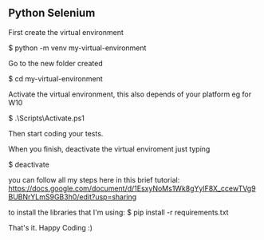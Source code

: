 ## Python Selenium

First create the virtual environment

$ python -m venv my-virtual-environment

Go to the new folder created 

$ cd my-virtual-environment

Activate the virtual environment, this also depends of your platform eg for W10

$ .\Scripts\Activate.ps1

Then start coding your tests.

When you finish, deactivate the virtual enviroment just typing 

$ deactivate

you can follow all my steps here in this brief tutorial:
https://docs.google.com/document/d/1EsxyNoMs1Wk8gYylF8X_ccewTVg9BUBNrYLmS9GB3h0/edit?usp=sharing

to install the libraries that I'm using:
$ pip install -r requirements.txt


That's it. Happy Coding :)